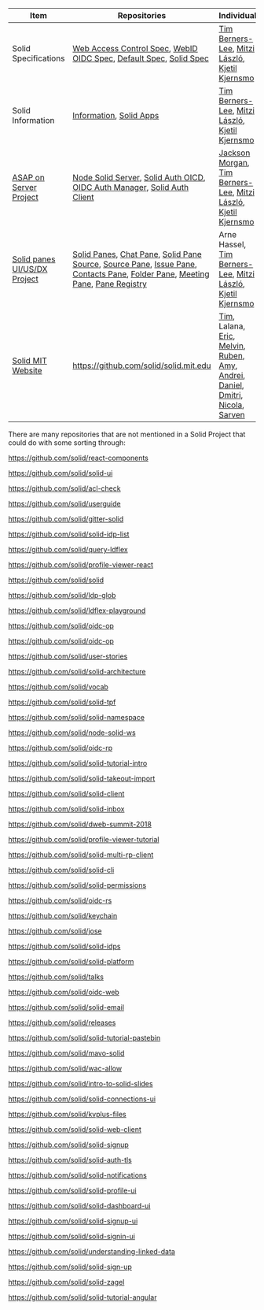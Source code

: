 
| Item  |  Repositories  | Individuals | Association | 
| ------------- | ------------- | ------------- | ------------- | 
| Solid Specifications | [Web Access Control Spec](https://github.com/solid/web-access-control-spec), [WebID OIDC Spec](https://github.com/solid/webid-oidc-spec), [Default Spec](https://github.com/solid/default-spec), [Solid Spec](https://github.com/solid/solid-spec) | [Tim Berners-Lee](https://github.com/timbl), [Mitzi László](https://github.com/Mitzi-Laszlo), [Kjetil Kjernsmo](https://github.com/kjetilk) |[Solid Team](https://github.com/solid/information/blob/master/solid-team.md) |  
| Solid Information | [Information](https://github.com/solid/information), [Solid Apps](https://github.com/solid/solid-apps) | [Tim Berners-Lee](https://github.com/timbl), [Mitzi László](https://github.com/Mitzi-Laszlo), [Kjetil Kjernsmo](https://github.com/kjetilk) |[Solid Team](https://github.com/solid/information/blob/master/solid-team.md) |  
| [ASAP on Server Project](https://github.com/orgs/solid/projects/2) | [Node Solid Server](https://github.com/solid/node-solid-server), [Solid Auth OICD](https://github.com/solid/solid-auth-oidc), [OIDC Auth Manager](https://github.com/solid/oidc-auth-manager), [Solid Auth Client](https://github.com/solid/solid-auth-client) | [Jackson Morgan](https://github.com/jaxoncreed), [Tim Berners-Lee](https://github.com/timbl), [Mitzi László](https://github.com/Mitzi-Laszlo), [Kjetil Kjernsmo](https://github.com/kjetilk) | [Project Manager](https://github.com/orgs/solid/projects) and [Solid Team](https://github.com/solid/information/blob/master/solid-team.md) |
| [Solid panes UI/US/DX Project](https://github.com/orgs/solid/projects/4) | [Solid Panes](https://github.com/solid/solid-panes), [Chat Pane](https://github.com/solid/chat-pane), [Solid Pane Source](https://github.com/solid/solid-pane-source), [Source Pane](https://github.com/solid/source-pane), [Issue Pane](https://github.com/solid/issue-pane), [Contacts Pane](https://github.com/solid/contacts-pane), [Folder Pane](https://github.com/solid/folder-pane), [Meeting Pane](https://github.com/solid/meeting-pane), [Pane Registry](https://github.com/solid/pane-registry) | Arne Hassel, [Tim Berners-Lee](https://github.com/timbl), [Mitzi László](https://github.com/Mitzi-Laszlo), [Kjetil Kjernsmo](https://github.com/kjetilk) | [Project Manager](https://github.com/orgs/solid/projects) and [Solid Team](https://github.com/solid/information/blob/master/solid-team.md) |
| [Solid MIT Website](https://solid.mit.edu)  | https://github.com/solid/solid.mit.edu | [Tim](https://github.com/timbl/), Lalana, [Eric](https://github.com/ericprud), [Melvin](https://github.com/melvincarvalho), [Ruben](https://github.com/RubenVerborgh), [Amy](https://github.com/rhiaro), [Andrei](https://github.com/deiu), [Daniel](https://github.com/dan-f), [Dmitri](https://github.com/dmitrizagidulin), [Nicola](https://github.com/nicola), [Sarven](https://github.com/csarven)|[Solid MIT Team](https://solid.mit.edu)| 


There are many repositories that are not mentioned in a Solid Project that could do with some sorting through:

https://github.com/solid/react-components

https://github.com/solid/solid-ui

https://github.com/solid/acl-check

https://github.com/solid/userguide

https://github.com/solid/gitter-solid

https://github.com/solid/solid-idp-list

https://github.com/solid/query-ldflex

https://github.com/solid/profile-viewer-react

https://github.com/solid/solid

https://github.com/solid/ldp-glob

https://github.com/solid/ldflex-playground

https://github.com/solid/oidc-op

https://github.com/solid/oidc-op

https://github.com/solid/user-stories

https://github.com/solid/solid-architecture

https://github.com/solid/vocab

https://github.com/solid/solid-tpf

https://github.com/solid/solid-namespace

https://github.com/solid/node-solid-ws

https://github.com/solid/oidc-rp

https://github.com/solid/solid-tutorial-intro

https://github.com/solid/solid-takeout-import

https://github.com/solid/solid-client

https://github.com/solid/solid-inbox

https://github.com/solid/dweb-summit-2018

https://github.com/solid/profile-viewer-tutorial

https://github.com/solid/solid-multi-rp-client

https://github.com/solid/solid-cli

https://github.com/solid/solid-permissions

https://github.com/solid/oidc-rs

https://github.com/solid/keychain

https://github.com/solid/jose

https://github.com/solid/solid-idps

https://github.com/solid/solid-platform

https://github.com/solid/talks

https://github.com/solid/oidc-web

https://github.com/solid/solid-email

https://github.com/solid/releases

https://github.com/solid/solid-tutorial-pastebin

https://github.com/solid/mavo-solid

https://github.com/solid/wac-allow

https://github.com/solid/intro-to-solid-slides

https://github.com/solid/solid-connections-ui

https://github.com/solid/kvplus-files

https://github.com/solid/solid-web-client

https://github.com/solid/solid-signup

https://github.com/solid/solid-auth-tls

https://github.com/solid/solid-notifications

https://github.com/solid/solid-profile-ui

https://github.com/solid/solid-dashboard-ui

https://github.com/solid/solid-signup-ui

https://github.com/solid/solid-signin-ui

https://github.com/solid/understanding-linked-data

https://github.com/solid/solid-sign-up

https://github.com/solid/solid-zagel

https://github.com/solid/solid-tutorial-angular
